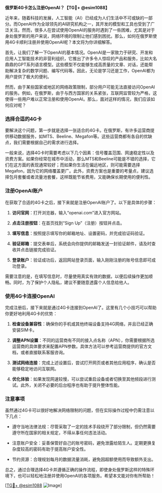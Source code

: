 **俄罗斯4G卡怎么注册OpenAI？【TG💪+ @esim1088】**

近年来，随着科技的发展，人工智能（AI）已经成为人们生活中不可或缺的一部分。而OpenAI作为全球领先的AI研究机构之一，其开发的模型和工具也受到了广泛关注。然而，很多人在尝试使用OpenAI的服务时遇到了一些困难，尤其是对于身处俄罗斯的用户来说，网络环境的限制让他们感到困扰。那么，如何在俄罗斯使用4G卡顺利注册并使用OpenAI呢？本文将为你详细解答。

首先，让我们了解一下OpenAI的基本情况。OpenAI是一家致力于研究、开发和应用人工智能技术的非营利组织，它推出了许多令人惊叹的产品和服务，比如大名鼎鼎的GPT系列语言模型。这些模型不仅能够生成高质量的文章、对话，还能帮助解决复杂的数学问题、编写代码等。因此，无论是学习还是工作，OpenAI都为用户提供了极大的便利。

然而，由于某些国家或地区的网络政策限制，部分用户可能无法直接访问OpenAI的服务。例如，在俄罗斯，由于与西方国家的关系紧张，互联网监管较为严格，这使得一些用户难以正常注册和使用OpenAI。那么，面对这样的情况，我们应该如何应对呢？

### **选择合适的4G卡**

要解决这个问题，第一步就是选择一张适合的4G卡。在俄罗斯，有许多运营商提供移动数据服务，如MTS、Beeline、Megafon等。这些运营商都有各自的优缺点，我们需要根据自己的需求进行选择。

一般来说，选择4G卡时需要考虑以下几个因素：信号覆盖范围、网速稳定性以及资费方案。如果你经常在城市中活动，那么MTS和Beeline可能是不错的选择，它们在这方面的表现通常较好；而如果你生活在偏远地区，则可能需要选择Megafon，因为它的网络覆盖更广。此外，资费方案也是重要的考量点，建议选择包月套餐或者流量池套餐，这样既能节省费用，又能确保长期使用的便利性。

### **注册OpenAI账户**

在获取了合适的4G卡之后，接下来就是注册OpenAI账户了。以下是具体的步骤：

1. **访问官网**：打开浏览器，输入“openai.com”进入官方网站。
   
2. **点击注册按钮**：在首页找到“Sign Up”（注册）按钮并点击。

3. **填写信息**：按照提示填写你的邮箱地址、设置密码，并完成验证码验证。

4. **验证邮箱**：提交表单后，系统会向你提供的邮箱发送一封验证邮件，请及时查收并点击链接完成验证。

5. **登录账户**：验证成功后，返回网站登录页面，输入刚刚注册的账号信息即可成功登录。

需要注意的是，在填写信息时，尽量使用真实有效的数据，以便后续操作更加顺畅。同时，为了保护个人隐私，建议不要随意透露个人信息给他人。

### **使用4G卡连接OpenAI**

完成注册后，接下来就是通过4G卡连接到OpenAI了。这里有几个小技巧可以帮助你更好地利用4G卡的优势：

1. **检查设备兼容性**：确保你的手机或其他终端设备支持4G网络，并且已经正确安装SIM卡。

2. **调整APN设置**：不同的运营商有不同的接入点名称（APN），你需要根据所选运营商的具体要求来配置APN参数。具体方法可以参考运营商提供的官方文档，或者直接联系客服咨询。

3. **测试网络连接**：完成上述设置后，尝试打开网页或者其他应用程序，确认是否能够稳定地访问互联网。

4. **优化体验**：如果发现网速较慢，可以尝试重启设备或者切换至其他频段进行测试。此外，关闭不必要的后台程序也有助于提升整体性能。

### **注意事项**

虽然通过4G卡可以很好地解决网络限制的问题，但在实际操作过程中仍需注意以下几点：

- 遵守当地法律法规：尽管采取了一定的技术手段绕开了部分限制，但仍然需要遵守所在国家的相关规定，不得从事任何违法活动。
  
- 注意账户安全：妥善保管好自己的账号密码，避免泄露给陌生人。定期更换复杂度较高的密码有助于提高账户安全性。

- 节约资源：合理规划每月的数据流量消耗，避免因超额使用而导致额外支出。

总之，通过合理选择4G卡并遵循正确的操作流程，即使身处俄罗斯这样的特殊环境下，也可以轻松地注册并使用OpenAI的各项服务。希望本文能对你有所帮助！

[[TG💪+ @esim1088](https://t.me/s/esim1088) ![Image](https://i.postimg.cc/4NQfJmqS/Snipaste-2025-05-13-00-14-12.png)]
